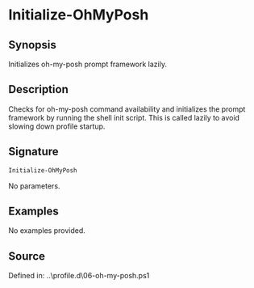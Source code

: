 # Initialize-OhMyPosh

## Synopsis

Initializes oh-my-posh prompt framework lazily.

## Description

Checks for oh-my-posh command availability and initializes the prompt
            framework by running the shell init script. This is called lazily to
            avoid slowing down profile startup.

## Signature

```powershell
Initialize-OhMyPosh
```

No parameters.

## Examples

No examples provided.

## Source

Defined in: ..\profile.d\06-oh-my-posh.ps1
